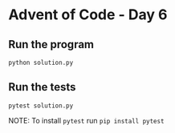 # Advent of Code - Day 6

## Run the program

```
python solution.py
```

## Run the tests

```
pytest solution.py
```

NOTE: To install `pytest` run `pip install pytest`
